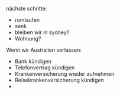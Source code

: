 nächste schritte:
- rumlaufen
- seek
- bleiben wir in sydney? 
- Wohnung?


Wenn wir Australien verlassen:
- Bank kündigen
- Telefonvertrag kündigen
- Krankenversicherung wieder aufnehmen 
- Reisekrankenversicherung kündigen
- 